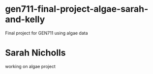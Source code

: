 # gen711-final-project-algae-sarah-and-kelly
Final project for GEN711 using algae data

# Sarah Nicholls
working on algae project
